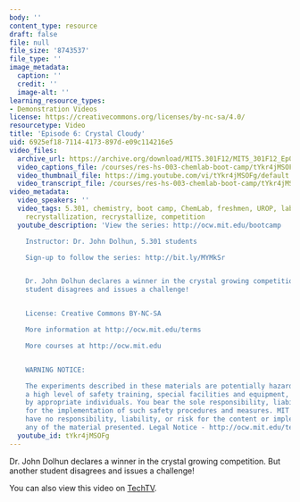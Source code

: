 ```yaml
---
body: ''
content_type: resource
draft: false
file: null
file_size: '8743537'
file_type: ''
image_metadata:
  caption: ''
  credit: ''
  image-alt: ''
learning_resource_types:
- Demonstration Videos
license: https://creativecommons.org/licenses/by-nc-sa/4.0/
resourcetype: Video
title: 'Episode 6: Crystal Cloudy'
uid: 6925ef18-7114-4173-897d-e09c114216e5
video_files:
  archive_url: https://archive.org/download/MIT5.301F12/MIT5_301F12_Ep06_Crystal_Cloudy_300k.mp4
  video_captions_file: /courses/res-hs-003-chemlab-boot-camp/tYkr4jMSOFg_captions.webvtt
  video_thumbnail_file: https://img.youtube.com/vi/tYkr4jMSOFg/default.jpg
  video_transcript_file: /courses/res-hs-003-chemlab-boot-camp/tYkr4jMSOFg_transcript.pdf
video_metadata:
  video_speakers: ''
  video_tags: 5.301, chemistry, boot camp, ChemLab, freshmen, UROP, lab, crystal,
    recrystallization, recrystallize, competition
  youtube_description: 'View the series: http://ocw.mit.edu/bootcamp

    Instructor: Dr. John Dolhun, 5.301 students

    Sign-up to follow the series: http://bit.ly/MYMkSr


    Dr. John Dolhun declares a winner in the crystal growing competition. But another
    student disagrees and issues a challenge!


    License: Creative Commons BY-NC-SA

    More information at http://ocw.mit.edu/terms

    More courses at http://ocw.mit.edu


    WARNING NOTICE:

    The experiments described in these materials are potentially hazardous and require
    a high level of safety training, special facilities and equipment, and supervision
    by appropriate individuals. You bear the sole responsibility, liability, and risk
    for the implementation of such safety procedures and measures. MIT and Dow shall
    have no responsibility, liability, or risk for the content or implementation of
    any of the material presented. Legal Notice - http://ocw.mit.edu/terms/'
  youtube_id: tYkr4jMSOFg
---
```

Dr. John Dolhun declares a winner in the crystal growing competition. But another student disagrees and issues a challenge!

You can also view this video on [TechTV](http://techtv.mit.edu/videos/21327-episode-6-crystal-cloudy-mit-chemlab-boot-camp).